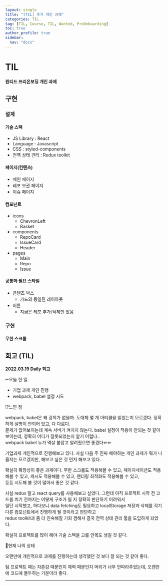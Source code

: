 ```yaml
---
layout: single
title: "[TIL] 추가 개인 과제"
categories: TIL
tag: [TIL, Course, TIL, Wanted, PreOnboarding]
toc: true
author_profile: true
sidebar:
  nav: "docs"
---
```


# TIL

**원티드 프리온보딩 개인 과제**

## 구현

### 설계

#### **기술 스택**

- JS Library : React
- Language : Javascript
- CSS : styled-components
- 전역 상태 관리 : Redux toolkit

#### **페이지(컨텐츠)**

- 메인 페이지
- 레포 보관 페이지
- 이슈 페이지

#### 컴포넌트

- icons
  - ChevronLeft
  - Basket
- components
  - RepoCard
  - IssueCard
  - Header
- pages
  - Main
  - Repo
  - Issue

#### 공통화 필요 스타일

- 콘텐츠 박스
  - 카드의 통일된 레이아웃
- 버튼
  - 지금은 레포 추가/삭제만 있음

### 구현

#### 무한 스크롤

## 회고 (TIL)

**2022.03.19 Daily 회고**

✏오늘 한 일

- 기업 과제 개인 진행
- webpack, babel 설정 시도

⁉느낀 점

webpack, babel은 왜 강의가 없을까. 도대체 몇 개 아티클을 읽었는지 모르겠다. 정확하게 설명이 안되어 있고, 다 다르다.  
문제가 없어보이는데 계속 서버가 켜지지 않는다. babel 설정이 적용이 안되는 것 같아 보이는데, 정확히 어디가 잘못되었는지 알기 어렵다..  
webpack babel 누가 멱살 붙잡고 알려줬으면 좋겠다ㅠㅠ

기업과제 개인적으로 진행해보고 있다. 사실 다음 주 진짜 해야하는 개인 과제가 뭐가 나올지는 모르겠지만, 해보고 싶은 것 먼저 해보고 있다.

확실히 확장성이 좋은 과제이다. 무한 스크롤도 적용해볼 수 있고, 페이지네이션도 적용해볼 수 있고, 캐시도 적용해볼 수 있고, 렌더링 최적화도 적용해볼 수 있고,  
등등 시도해 볼 것이 많아서 좋은 것 같다.

사실 redux 말고 react query를 사용해보고 싶었다. 그런데 아직 프로젝트 시작 전 코드를 치기 전까지는 어떻게 구조가 될 지 정확히 판단하기 어려워서  
일단 시작했고, 하다보니 data fetching도 필요하고 localStorage 저장과 삭제를 각기 다른 컴포넌트에서 진행하게 될 것이라고 판단하고  
redux toolkit과 좀 더 친숙해질 기회 겸해서 결국 전역 상태 관리 툴을 도입하게 되었다.

확실히 프로젝트를 많이 해야 기술 스택을 고를 안목도 생길 것 같다.

🎃현재 나의 상태

오랜만에 개인적으로 과제를 진행하는데 생각했던 것 보다 잘 되는 것 같아 좋다.

팀 프로젝트 때는 자존감 때문인지 체력 때문인지 머리가 너무 안따라주었는데, 오랜만에 코드에 몰두하는 기분이라 좋다.

<hr>

